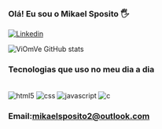 
### Olá! Eu sou o Mikael Sposito 🖐️

[![Linkedin](https://img.shields.io/badge/LinkedIn-0077B5?style=for-the-badge&logo=linkedin&logoColor=white)](https://www.linkedin.com/in/mikael-sposito/)

![ViOmVe GitHub stats](https://github-readme-stats.vercel.app/api?username=ViOmVe&show_icons=true&theme=dark)

### Tecnologias que uso no meu dia a dia

<div style="display: inline-block"><br/>
  <img align="center" src="https://img.shields.io/badge/HTML5-E34F26?style=for-the-badge&logo=html5&logoColor=white" alt="html5">
  <img align="center" src="https://img.shields.io/badge/CSS3-1572B6?style=for-the-badge&logo=css3&logoColor=white" alt="css">
  <img align="center" src="https://img.shields.io/badge/JavaScript-F7DF1E?style=for-the-badge&logo=javascript&logoColor=black" alt="javascript">
  <img align="center" src="https://img.shields.io/badge/C-00599C?style=for-the-badge&logo=c&logoColor=white" alt="c">
</div><br/>



### Email:mikaelsposito2@outlook.com
